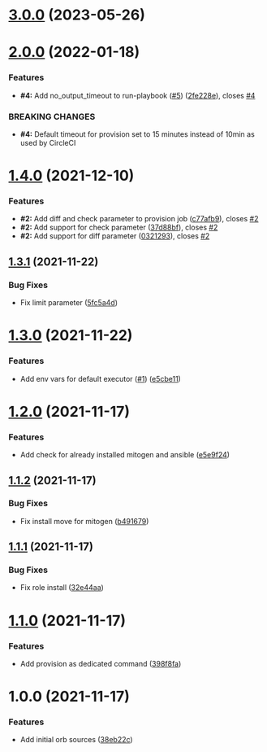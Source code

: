 # [3.0.0](https://github.com/trustedshops-public/circleci-orb-ansible/compare/2.0.0...3.0.0) (2023-05-26)

# [2.0.0](https://github.com/trustedshops-public/circleci-orb-ansible/compare/1.4.0...2.0.0) (2022-01-18)


### Features

* **#4:** Add no_output_timeout to run-playbook ([#5](https://github.com/trustedshops-public/circleci-orb-ansible/issues/5)) ([2fe228e](https://github.com/trustedshops-public/circleci-orb-ansible/commit/2fe228e524929ce3e7d9779e1d22f6b47d324e70)), closes [#4](https://github.com/trustedshops-public/circleci-orb-ansible/issues/4)


### BREAKING CHANGES

* **#4:** Default timeout for provision set to 15 minutes instead of 10min as used by CircleCI

# [1.4.0](https://github.com/trustedshops-public/circleci-orb-ansible/compare/1.3.1...1.4.0) (2021-12-10)


### Features

* **#2:** Add diff and check parameter to provision job ([c77afb9](https://github.com/trustedshops-public/circleci-orb-ansible/commit/c77afb98d0bc8986b1c4996b069e2e08882a64e5)), closes [#2](https://github.com/trustedshops-public/circleci-orb-ansible/issues/2)
* **#2:** Add support for check parameter ([37d88bf](https://github.com/trustedshops-public/circleci-orb-ansible/commit/37d88bf3fdd811ca736f48623e96c6534019248d)), closes [#2](https://github.com/trustedshops-public/circleci-orb-ansible/issues/2)
* **#2:** Add support for diff parameter ([0321293](https://github.com/trustedshops-public/circleci-orb-ansible/commit/0321293f5976dbd0ff44e389ba6feb4e30dafef1)), closes [#2](https://github.com/trustedshops-public/circleci-orb-ansible/issues/2)

## [1.3.1](https://github.com/trustedshops-public/circleci-orb-ansible/compare/1.3.0...1.3.1) (2021-11-22)


### Bug Fixes

* Fix limit parameter ([5fc5a4d](https://github.com/trustedshops-public/circleci-orb-ansible/commit/5fc5a4de69dfa77535ffca4c3b18c5b74703e015))

# [1.3.0](https://github.com/trustedshops-public/circleci-orb-ansible/compare/1.2.0...1.3.0) (2021-11-22)


### Features

* Add env vars for default executor ([#1](https://github.com/trustedshops-public/circleci-orb-ansible/issues/1)) ([e5cbe11](https://github.com/trustedshops-public/circleci-orb-ansible/commit/e5cbe1198da3292464e3749c1f29582900e08577))

# [1.2.0](https://github.com/trustedshops-public/circleci-orb-ansible/compare/1.1.2...1.2.0) (2021-11-17)


### Features

* Add check for already installed mitogen and ansible ([e5e9f24](https://github.com/trustedshops-public/circleci-orb-ansible/commit/e5e9f2414cb1e91f9570638ac8867f8e310c6c3a))

## [1.1.2](https://github.com/trustedshops-public/circleci-orb-ansible/compare/1.1.1...1.1.2) (2021-11-17)


### Bug Fixes

* Fix install move for mitogen ([b491679](https://github.com/trustedshops-public/circleci-orb-ansible/commit/b491679ac3e0a4505daed204c414dfad02bcf0e6))

## [1.1.1](https://github.com/trustedshops-public/circleci-orb-ansible/compare/1.1.0...1.1.1) (2021-11-17)


### Bug Fixes

* Fix role install ([32e44aa](https://github.com/trustedshops-public/circleci-orb-ansible/commit/32e44aae4bb65c3b03b6646417dcf89967e286cb))

# [1.1.0](https://github.com/trustedshops-public/circleci-orb-ansible/compare/1.0.0...1.1.0) (2021-11-17)


### Features

* Add provision as dedicated command ([398f8fa](https://github.com/trustedshops-public/circleci-orb-ansible/commit/398f8fabbcc19e929042e85d7b1341426e3ee1b9))

# 1.0.0 (2021-11-17)


### Features

* Add initial orb sources ([38eb22c](https://github.com/trustedshops-public/circleci-orb-ansible/commit/38eb22cbeaafb47afbc5e4574ef403e1be84150e))
